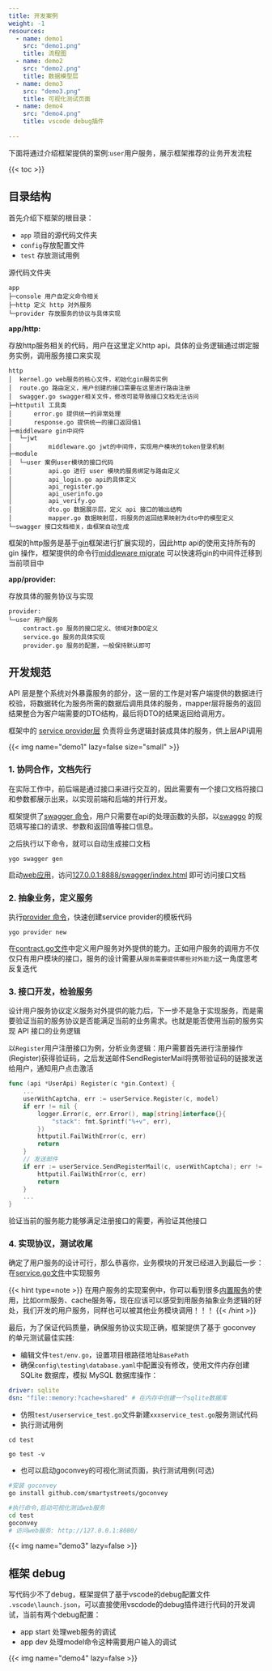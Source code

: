 ```yaml
---
title: 开发案例
weight: -1
resources:
  - name: demo1
    src: "demo1.png"
    title: 流程图
  - name: demo2
    src: "demo2.png"
    title: 数据模型层
  - name: demo3
    src: "demo3.png"
    title: 可视化测试页面
  - name: demo4
    src: "demo4.png"
    title: vscode debug插件
    
---
```


下面将通过介绍框架提供的案例:`user`用户服务，展示框架推荐的业务开发流程

{{< toc >}}

## 目录结构

首先介绍下框架的根目录： 
-  `app` 项目的源代码文件夹
-  `config`存放配置文件
-  `test` 存放测试用例

源代码文件夹

```plain
app 
├─console 用户自定义命令相关
├─http 定义 http 对外服务
└─provider 存放服务的协议与具体实现
```

**app/http:**

存放http服务相关的代码，用户在这里定义http api，具体的业务逻辑通过绑定服务实例，调用服务接口来实现

```plain
http
│  kernel.go web服务的核心文件，初始化gin服务实例
│  route.go 路由定义，用户创建的接口需要在这里进行路由注册
│  swagger.go swagger相关文件，修改可能导致接口文档无法访问
├─httputil 工具类
│      error.go 提供统一的异常处理
│      response.go 提供统一的接口返回值1
├─middleware gin中间件
│  └─jwt
│          middleware.go jwt的中间件，实现用户模块的token登录机制
├─module
│  └─user 案例user模块的接口代码
│          api.go 进行 user 模块的服务绑定与路由定义
│          api_login.go api的具体定义
│          api_register.go 
│          api_userinfo.go
│          api_verify.go
│          dto.go 数据展示层，定义 api 接口的输出结构
│          mapper.go 数据映射层，将服务的返回结果映射为dto中的模型定义
└─swagger 接口文档相关，由框架自动生成
```
框架的http服务是基于[gin](https://gin-gonic.com/zh-cn/)框架进行扩展实现的，因此http api的使用支持所有的 gin 操作，框架提供的命令行[middleware migrate](/command/middleware/) 可以快速将gin的中间件迁移到当前项目中

**app/provider:**

存放具体的服务协议与实现

```plain
provider: 
└─user 用户服务
    contract.go 服务的接口定义、领域对象DO定义
    service.go 服务的具体实现
    provider.go 服务的配置，一般保持默认即可
```

## 开发规范

API 层是整个系统对外暴露服务的部分，这一层的工作是对客户端提供的数据进行校验，将数据转化为服务所需的数据后调用具体的服务，mapper层将服务的返回结果整合为客户端需要的DTO结构，最后将DTO的结果返回给调用方。

框架中的 [service provider层](/provider/guide) 负责将业务逻辑封装成具体的服务，供上层API调用

{{< img name="demo1"  lazy=false size="small" >}}

### 1. 协同合作，文档先行

在实际工作中，前后端是通过接口来进行交互的，因此需要有一个接口文档将接口和参数都展示出来，以实现前端和后端的并行开发。

框架提供了[swagger 命令](/command/swagger/)，用户只需要在api的处理函数的头部，以[swaggo](https://github.com/swaggo/swag#how-to-use-it-with-gin) 的规范填写接口的请求、参数和返回值等接口信息。

之后执行以下命令，就可以自动生成接口文档

```shell
ygo swagger gen
```

启动[web应用](/command/app)，访问[127.0.0.1:8888/swagger/index.html](127.0.0.1:8888/swagger/index.html) 即可访问接口文档

### 2. 抽象业务，定义服务

执行[provider 命令](/command/provider/)，快速创建service provider的模板代码
```shell
ygo provider new
```
在[contract.go文件](/provider/guide#contract.go)中定义用户服务对外提供的能力。正如用户服务的调用方不仅仅只有用户模块的接口，服务的设计需要从`服务需要提供哪些对外能力`这一角度思考反复迭代

### 3. 接口开发，检验服务

设计用户服务协议定义服务对外提供的能力后，下一步不是急于实现服务，而是需要验证当前的服务协议是否能满足当前的业务需求。也就是能否使用当前的服务实现 API 接口的业务逻辑

以`Register`用户注册接口为例，分析业务逻辑：用户需要首先进行注册操作(Register)获得验证码，之后发送邮件SendRegisterMail将携带验证码的链接发送给用户，通知用户点击激活

```go
func (api *UserApi) Register(c *gin.Context) {
    ...
	userWithCaptcha, err := userService.Register(c, model)
	if err != nil {
		logger.Error(c, err.Error(), map[string]interface{}{
			"stack": fmt.Sprintf("%+v", err),
		})
		httputil.FailWithError(c, err)
		return
	}
	// 发送邮件
	if err := userService.SendRegisterMail(c, userWithCaptcha); err != nil {
		httputil.FailWithError(c, err)
		return
	}
    ...
}
```
验证当前的服务能力能够满足注册接口的需要，再验证其他接口
### 4. 实现协议，测试收尾

确定了用户服务的设计可行，那么恭喜你，业务模块的开发已经进入到最后一步：在[service.go文件](/provider/guide#service.go)中实现服务

{{< hint type=note >}}
在用户服务的实现案例中，你可以看到很多[内置服务](/provider/guide)的使用，比如orm服务、cache服务等，现在应该可以感受到用服务抽象业务逻辑的好处，我们开发的用户服务，同样也可以被其他业务模块调用！！！
{{< /hint >}}

最后，为了保证代码质量，确保服务协议实现正确，框架提供了基于 goconvey 的单元测试最佳实践:

- 编辑文件`test/env.go`，设置项目根路径地址`BasePath`
- 确保`config\testing\database.yaml`中配置没有修改，使用文件内存创建 SQLite 数据库，模拟 MySQL 数据库操作：
```yaml
driver: sqlite
dsn: "file::memory:?cache=shared" # 在内存中创建一个sqlite数据库
```
- 仿照`test/userservice_test.go`文件新建`xxxservice_test.go`服务测试代码
- 执行测试用例
```shell
cd test

go test -v
```
- 也可以启动goconvey的可视化测试页面，执行测试用例(可选)
```bash
#安装 goconvey 
go install github.com/smartystreets/goconvey

#执行命令,启动可视化测试web服务
cd test
goconvey
# 访问web服务: http://127.0.0.1:8080/
```

{{< img name="demo3"  lazy=false  >}}


## 框架 debug

写代码少不了debug，框架提供了基于vscode的debug配置文件 `.vscode\launch.json`，可以直接使用vscdode的debug插件进行代码的开发调试，当前有两个debug配置：
- app start 处理web服务的调试
- app dev 处理model命令这种需要用户输入的调试

{{< img name="demo4"  lazy=false  >}}